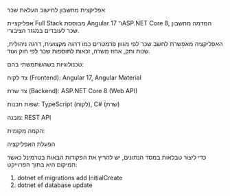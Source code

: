 אפליקצית מחשבון לחישוב העלאת שכר

אפליקציית Full Stack מבוססת Angular 17 ו־ASP.NET Core 8, המדמה מחשבון שכר לעובדים במגזר הציבורי.

האפליקציה מאפשרת לחשב שכר לפי מגוון פרמטרים כמו דרגה מקצועית, דרגה ניהולית, שנות ותק, אחוז משרה, זכאות לתוספות שכר לפי חוק ועוד.

טכנולוגיות בשהשתמשתי בהם:

צד לקוח (Frontend): Angular 17, Angular Material

צד שרת (Backend): ASP.NET Core 8 (Web API)

שפות תכנות: TypeScript (לקוח), C# (שרת)

מבנה: REST API

הקמה מקומית:

הפעלת האפליקציה

כדי ליצור טבלאות במסד הנתונים, יש להריץ את הפקודות הבאות בטרמינל כאשר המיקום היא בתוך הפרוייקט:

1. dotnet ef migrations add InitialCreate
2. dotnet ef database update



